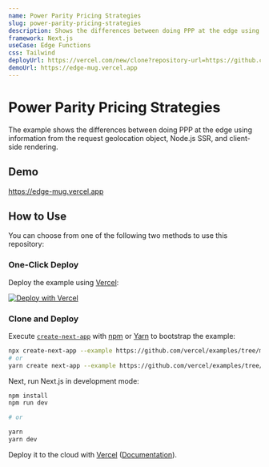 ```yaml
---
name: Power Parity Pricing Strategies
slug: power-parity-pricing-strategies
description: Shows the differences between doing PPP at the edge using information from the geolocation object, Node.js SSR, and client-side rendering.
framework: Next.js
useCase: Edge Functions
css: Tailwind
deployUrl: https://vercel.com/new/clone?repository-url=https://github.com/vercel/examples/tree/main/edge-middleware/power-parity-pricing-strategies&project-name=power-parity-pricing-strategies&repository-name=power-parity-pricing-strategies
demoUrl: https://edge-mug.vercel.app
---
```


# Power Parity Pricing Strategies

The example shows the differences between doing PPP at the edge using information from the request geolocation object, Node.js SSR, and client-side rendering.

## Demo

https://edge-mug.vercel.app

## How to Use

You can choose from one of the following two methods to use this repository:

### One-Click Deploy

Deploy the example using [Vercel](https://vercel.com?utm_source=github&utm_medium=readme&utm_campaign=vercel-examples):

[![Deploy with Vercel](https://vercel.com/button)](https://vercel.com/new/clone?repository-url=https://github.com/vercel/examples/tree/main/edge-middleware/power-parity-pricing-strategies&project-name=power-parity-pricing-strategies&repository-name=power-parity-pricing-strategies)

### Clone and Deploy

Execute [`create-next-app`](https://github.com/vercel/next.js/tree/canary/packages/create-next-app) with [npm](https://docs.npmjs.com/cli/init) or [Yarn](https://yarnpkg.com/lang/en/docs/cli/create/) to bootstrap the example:

```bash
npx create-next-app --example https://github.com/vercel/examples/tree/main/edge-middleware/power-parity-pricing-strategies power-parity-pricing-strategies
# or
yarn create next-app --example https://github.com/vercel/examples/tree/main/edge-middleware/power-parity-pricing-strategies power-parity-pricing-strategies
```

Next, run Next.js in development mode:

```bash
npm install
npm run dev

# or

yarn
yarn dev
```

Deploy it to the cloud with [Vercel](https://vercel.com/new?utm_source=github&utm_medium=readme&utm_campaign=edge-middleware-eap) ([Documentation](https://nextjs.org/docs/deployment)).
